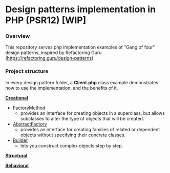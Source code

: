 # Design patterns implementation in PHP (PSR12) [WIP]

### Overview
This repository serves php implementation examples of "Gang of four" design patterns, inspired by Refactoring Guru (https://refactoring.guru/design-patterns)

### Project structure
In every design pattern folder, a **Client.php** class example demonstrates how to use the implementation, and the benefits of it.

**[Creational](https://github.com/JacquesGarre/DesignPatterns/tree/main/src/Creational)**
 - [FactoryMethod](https://github.com/JacquesGarre/DesignPatterns/tree/main/src/Creational/FactoryMethod)
	 - provides an interface for creating objects in a superclass, but allows subclasses to alter the type of objects that will be created.
 - [AbstractFactory](https://github.com/JacquesGarre/DesignPatterns/tree/main/src/Creational/AbstractFactory)
	 - provides an interface for creating families of related or dependent objects without specifying their concrete classes.
 - [Builder](https://github.com/JacquesGarre/DesignPatterns/tree/main/src/Creational/Builder)
	 - lets you construct complex objects step by step.

**[Structural](https://github.com/JacquesGarre/DesignPatterns/tree/main/src/Structural)**

**[Behavioral](https://github.com/JacquesGarre/DesignPatterns/tree/main/src/Behavioral)**

